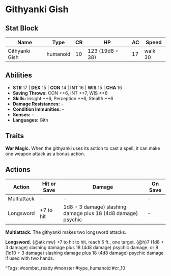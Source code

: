 # Githyanki Gish

## Stat Block

| Name | Type | CR | HP | AC | Speed |
|------|------|----|----|----|-------|
| Githyanki Gish | humanoid | 10 | 123 (19d8 + 38) | 17 | walk 30 |

## Abilities

- **STR** 17 | **DEX** 15 | **CON** 14 | **INT** 16 | **WIS** 15 | **CHA** 16
- **Saving Throws:** CON ++6, INT ++7, WIS ++6  
- **Skills:** Insight ++6, Perception ++6, Stealth ++6  
- **Damage Resistances:** -  
- **Condition Immunities:** -  
- **Senses:** -  
- **Languages:** Gith

## Traits

**War Magic.** When the githyanki uses its action to cast a spell, it can make one weapon attack as a bonus action.


## Actions

| Action | Hit or Save | Damage | On Save |
|--------|--------------|--------|----------|
| Multiattack | - | - | - |
| Longsword | +7 to hit | 1d8 + 3 damage) slashing damage plus 18 (4d8 damage) psychic | - |

**Multiattack.** The githyanki makes two longsword attacks.

**Longsword.** {@atk mw} +7 to hit to hit, reach 5 ft., one target. {@h}7 (1d8 + 3 damage) slashing damage plus 18 (4d8 damage) psychic damage, or 8 (1d10 + 3 damage) slashing damage plus 18 (4d8 damage) psychic damage if used with two hands.


^Tags: #combat_ready #monster #type_humanoid #cr_10